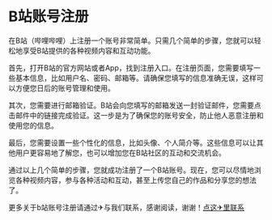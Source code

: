 # B站账号注册

在B站（哔哩哔哩）上注册一个账号非常简单。只需几个简单的步骤，您就可以轻松地享受B站提供的各种视频内容和互动功能。

首先，打开B站的官方网站或者App，找到注册入口。在注册页面，您需要填写一些基本信息，比如用户名、密码、邮箱等。请确保您填写的信息准确无误，这样可以方便您日后的账号管理和使用。

其次，您需要进行邮箱验证。B站会向您填写的邮箱发送一封验证邮件，您需要点击邮件中的链接完成验证。这一步是为了确保您的账号安全，防止他人恶意注册和使用您的信息。

最后，您需要设置一些个性化的信息，比如头像、个人简介等。这些信息可以让其他用户更容易地了解您，也可以增加您在B站社区的互动和交流机会。

通过以上几个简单的步骤，您就成功注册了一个B站账号。现在，您可以尽情地浏览各种视频内容，参与各种活动和互动，甚至上传您自己的作品和分享您的想法了。

更多关于b站账号注册请通过✈与我们联系，感谢阅读，谢谢！[点这✈里联系](https://c.k02.cc)